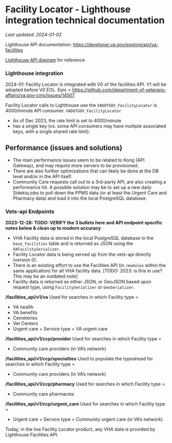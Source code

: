 # Facility Locator - Lighthouse integration technical documentation
_Last updated: 2024-01-02_

Lighthouse API documentation: https://developer.va.gov/explore/api/va-facilities

[Lighthouse API diagram](https://github.com/department-of-veterans-affairs/lighthouse-facilities) for reference


### Lighthouse integration
2024-01: Facility Locator is integrated with V0 of the facilities API. 
V1 will be adopted before V0 EOL. Epic = https://github.com/department-of-veterans-affairs/va.gov-cms/issues/14507

Facility Locator calls to Lighthouse use the `VADOTGOV_FacilityLocator` is 4000/minute API consumer.
`VADOTGOV_FacilityLocator` 
* As of Dec 2023, the rate limit is set to 4000/minute
* has a single key (vs. some API consumers may have multiple associated keys, with a single shared rate limit). 


## Performance (issues and solutions)
* The main performance issues seem to be related to Kong (API Gateway), and may require more servers to be provisioned.
* There are also further optimizations that can likely be done at the DB level and/or in the API itself.
* Community Care requests call out to a 3rd-party API, are also creating a performance hit. A possible solution may be to set up a new daily Sidekiq jobs to pull down the PPMS data (or at least the Urgent Care and Pharmacy data) and load it into the local PostgreSQL database.


### Vets-api Endpoints
**2023-12-28: TODO: VERIFY the 3 bullets here and API endpoint specific notes below & clean up to modern accuracy** 
* VHA Facility data is stored in the local PostgreSQL database in the `base_facilities` table and is returned as JSON using the `VAFacilitySerializer`.
* Facility Locator data is being served up from the vets-api directly (version 0).
* There is an existing effort to use the Facilities API (in `/modules` within the same application) for all VHA facility data. [TODO: 2023: is this in use? This may be an outdated note]
* Facility data is returned as either JSON, or GeoJSON based upon request type, using `FacilitySerializer` or `GeoSerializer`.


**/facilities_api/v1/va** 
Used for searches in which Facility type =
- VA health
- VA benefits
- Cemeteries
- Vet Centers
- Urgent care + Service type = VA urgent care

**/facilities_api/v1/ccp/provider**
Used for searches in which Facility type =
- Community care providers (in VA’s network)

**/facilities_api/v1/ccp/specialties**
Used to populate the typeahead for searches in which Facility type =
- Community care providers (in VA’s network)

**/facilities_api/v1/ccp/pharmacy**
Used for searches in which Facility type =
- Community care pharmacies

**/facilities_api/v1/ccp/urgent_care** 
Used for searches in which Facility type =
- Urgent care + Service type = Community urgent care (in VA’s network)



Today, in the live Facility Locator product, any VHA data is provided by Lighthouse Facilities API. 